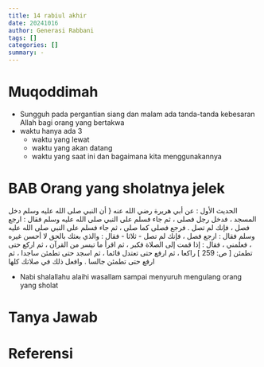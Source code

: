 ```yaml
---
title: 14 rabiul akhir 
date: 20241016
author: Generasi Rabbani
tags: []
categories: []
summary: -
---
```


# Muqoddimah

- Sungguh pada pergantian siang dan malam ada tanda-tanda kebesaran Allah bagi orang yang bertakwa 
- waktu hanya ada 3
  - waktu yang lewat 
  - waktu yang akan datang 
  - waktu yang saat ini dan bagaimana kita menggunakannya 

# BAB Orang yang sholatnya jelek

الحديث الأول : عن أبي هريرة رضي الله عنه { أن النبي صلى الله عليه وسلم دخل المسجد ، فدخل رجل فصلى ، ثم جاء فسلم على النبي صلى الله عليه وسلم فقال : ارجع فصل ، فإنك لم تصل . فرجع فصلى كما صلى ، ثم جاء فسلم على النبي صلى الله عليه وسلم فقال : ارجع فصل ، فإنك لم تصل - ثلاثا - فقال : والذي بعثك بالحق لا أحسن غيره ، فعلمني ، فقال : إذا قمت إلى الصلاة فكبر ، ثم اقرأ ما تيسر من القرآن ، ثم اركع حتى تطمئن [ ص: 259 ] راكعا ، ثم ارفع حتى تعتدل قائما ، ثم اسجد حتى تطمئن ساجدا ، ثم ارفع حتى تطمئن جالسا . وافعل ذلك في صلاتك كلها 

- Nabi shalallahu alaihi wasallam sampai menyuruh mengulang orang yang sholat 



# Tanya Jawab

# Referensi
